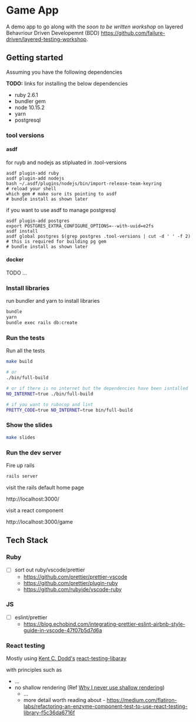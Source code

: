 # Game App

A demo app to go along with the _soon to be written workshop_ on layered
Behavriour Driven Developemnt (BDD)
https://github.com/failure-driven/layered-testing-workshop.

## Getting started

Assuming you have the following dependencies

**TODO:** links for installing the below dependencies

- ruby 2.6.1
- bundler gem
- node 10.15.2
- yarn
- postgresql

### tool versions

#### asdf

for ruyb and nodejs as stipluated in .tool-versions

```
asdf plugin-add ruby
asdf plugin-add nodejs
bash ~/.asdf/plugins/nodejs/bin/import-release-team-keyring
# reload your shell
which gem # make sure its pointing to asdf
# bundle install as shown later
```

if you want to use asdf to manage postgresql

```
asdf plugin-add postgres
export POSTGRES_EXTRA_CONFIGURE_OPTIONS=--with-uuid=e2fs
asdf install
asdf global postgres $(grep postgres .tool-versions | cut -d ' ' -f 2) # this is required for building pg gem
# bundle install as shown later
```

#### docker

TODO ...

### Install libraries

run bundler and yarn to install libraries

```sh
bundle
yarn
bundle exec rails db:create
```

### Run the tests

Run all the tests

```sh
make build

# or
./bin/full-build

# or if there is no internet but the dependencies have been isntalled
NO_INTERNET=true ./bin/full-build

# if you want to rubocop and lint
PRETTY_CODE=true NO_INTERNET=true bin/full-build
```

### Show the slides

```sh
make slides
```

### Run the dev server

Fire up rails

```sh
rails server
```

visit the rails default home page

http://localhost:3000/

visit a react component

http://localhost:3000/game

## Tech Stack

### Ruby

- [ ] sort out ruby/vscode/prettier
  - https://github.com/prettier/prettier-vscode
  - https://github.com/prettier/plugin-ruby
  - https://github.com/rubyide/vscode-ruby

### JS

- [ ] eslint/prettier
  - https://blog.echobind.com/integrating-prettier-eslint-airbnb-style-guide-in-vscode-47f07b5d7d6a
### React testing

Mostly using [Kent C. Dodd's](https://twitter.com/kentcdodds/) [react-testing-libaray]()

with principles such as

- ...
- no shallow rendering (Ref [Why I never use shallow rendering](https://kentcdodds.com/blog/why-i-never-use-shallow-rendering))
  - ...
  - more detail worth reading about - https://medium.com/flatiron-labs/refactoring-an-enzyme-component-test-to-use-react-testing-library-f5c36da6716f
